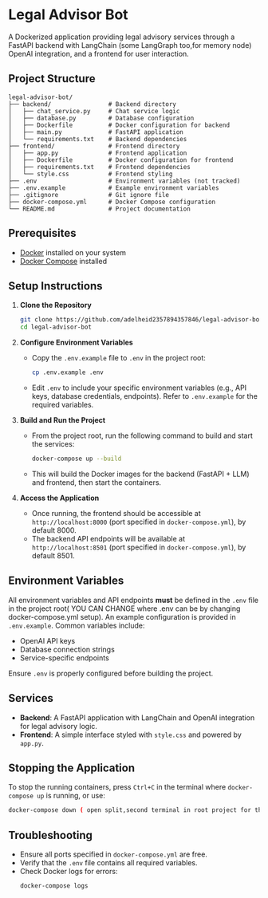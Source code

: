 # Legal Advisor Bot

A Dockerized application providing legal advisory services through a FastAPI backend with LangChain (some LangGraph too,for memory node) OpenAI integration, and a frontend for user interaction.

## Project Structure

```
legal-advisor-bot/
├── backend/                # Backend directory
│   ├── chat_service.py     # Chat service logic
│   ├── database.py         # Database configuration
│   ├── Dockerfile          # Docker configuration for backend
│   ├── main.py             # FastAPI application
│   └── requirements.txt    # Backend dependencies
├── frontend/               # Frontend directory
│   ├── app.py              # Frontend application
│   ├── Dockerfile          # Docker configuration for frontend
│   ├── requirements.txt    # Frontend dependencies
│   └── style.css           # Frontend styling
├── .env                    # Environment variables (not tracked)
├── .env.example            # Example environment variables
├── .gitignore              # Git ignore file
├── docker-compose.yml      # Docker Compose configuration
└── README.md               # Project documentation
```

## Prerequisites

- [Docker](https://www.docker.com/get-started) installed on your system
- [Docker Compose](https://docs.docker.com/compose/install/) installed

## Setup Instructions

1. **Clone the Repository**
   ```bash
   git clone https://github.com/adelheid2357894357846/legal-advisor-bot
   cd legal-advisor-bot
   ```

2. **Configure Environment Variables**
   - Copy the `.env.example` file to `.env` in the project root:
     ```bash
     cp .env.example .env
     ```
   - Edit `.env` to include your specific environment variables (e.g., API keys, database credentials, endpoints). Refer to `.env.example` for the required variables.

3. **Build and Run the Project**
   - From the project root, run the following command to build and start the services:
     ```bash
     docker-compose up --build
     ```
   - This will build the Docker images for the backend (FastAPI + LLM) and frontend, then start the containers.

4. **Access the Application**
   - Once running, the frontend should be accessible at `http://localhost:8000` (port specified in `docker-compose.yml`), by default 8000.
   - The backend API endpoints will be available at `http://localhost:8501` (port specified in `docker-compose.yml`), by default 8501.

## Environment Variables

All environment variables and API endpoints **must** be defined in the `.env` file in the project root( YOU CAN CHANGE where .env can be by changing docker-compose.yml setup). An example configuration is provided in `.env.example`. Common variables include:

- OpenAI API keys
- Database connection strings
- Service-specific endpoints

Ensure `.env` is properly configured before building the project.

## Services

- **Backend**: A FastAPI application with LangChain and OpenAI integration for legal advisory logic.
- **Frontend**: A simple interface styled with `style.css` and powered by `app.py`.

## Stopping the Application

To stop the running containers, press `Ctrl+C` in the terminal where `docker-compose up` is running, or use:
```bash
docker-compose down ( open split,second terminal in root project for this)
```

## Troubleshooting

- Ensure all ports specified in `docker-compose.yml` are free.
- Verify that the `.env` file contains all required variables.
- Check Docker logs for errors:
  ```bash
  docker-compose logs
  ```